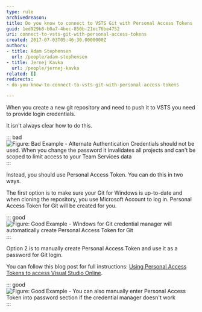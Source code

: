 ```yaml
---
type: rule
archivedreason: 
title: Do you know to connect to VSTS Git with Personal Access Tokens
guid: 1ed929b8-b0a7-4bec-850b-21ec76be4752
uri: connect-to-vsts-git-with-personal-access-tokens
created: 2017-07-03T05:46:30.0000000Z
authors:
- title: Adam Stephensen
  url: /people/adam-stephensen
- title: Jernej Kavka
  url: /people/jernej-kavka
related: []
redirects:
- do-you-know-to-connect-to-vsts-git-with-personal-access-tokens

---
```


When you create a new git repository and need to push it to VSTS you need to provide login credentials.

It isn't always clear how to do this.

<!--endintro-->


::: bad  
![Figure: Bad Example - Alternate  Authentication Credentials should not be used. When you change the password it invalidates all projects and can't be scoped to limit access to your Team Services data](vsts-alternative-login.png)  
:::

Instead, you should use Personal Access Token. You can do this in two ways.

The first option is to make sure your Git for Windows is up-to-date and when cloning the repository, you use Microsoft Account to log in. Personal Access Token for Git will be created for you.


::: good  
![Figure: Good Example - Windows for Git credential manager will automatically create Personal Access Token for Git](git-credentials-personal-access-token.png)  
:::

Option 2 is to manually create Personal Access Token and use it as a password for Git login.

You can follow this blog post for full instructions: [Using Personal Access Tokens to access Visual Studio Online](https://roadtoalm.com/2015/07/22/using-personal-access-tokens-to-access-visual-studio-online/).


::: good  
![Figure: Good Example - You can also manually enter Personal Access Token into password section if the credential manager doesn't work](git-credentials-personal-access-token-manual.png)  
:::
